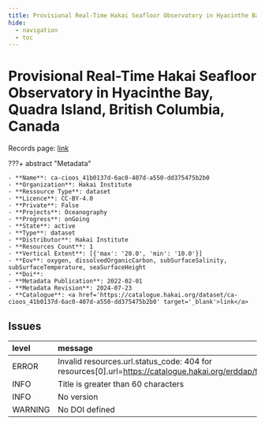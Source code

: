 ```yaml
---
title: Provisional Real-Time Hakai Seafloor Observatory in Hyacinthe Bay, Quadra Island, British Columbia, Canada
hide:
  - navigation
  - toc
---
```


# Provisional Real-Time Hakai Seafloor Observatory in Hyacinthe Bay, Quadra Island, British Columbia, Canada

Records page: <a href='https://catalogue.hakai.org/dataset/ca-cioos_41b0137d-6ac0-407d-a550-dd375475b2b0' target='_blank'>link</a>

???+ abstract "Metadata"

    - **Name**: ca-cioos_41b0137d-6ac0-407d-a550-dd375475b2b0 
    - **Organization**: Hakai Institute 
    - **Ressource Type**: dataset 
    - **Licence**: CC-BY-4.0 
    - **Private**: False 
    - **Projects**: Oceanography 
    - **Progress**: onGoing 
    - **State**: active 
    - **Type**: dataset 
    - **Distributor**: Hakai Institute 
    - **Resources Count**: 1 
    - **Vertical Extent**: [{'max': '20.0', 'min': '10.0'}] 
    - **Eov**: oxygen, dissolvedOrganicCarbon, subSurfaceSalinity, subSurfaceTemperature, seaSurfaceHeight 
    - **Doi**:  
    - **Metadata Publication**: 2022-02-01 
    - **Metadata Revision**: 2024-07-23 
    - **Catalogue**: <a href='https://catalogue.hakai.org/dataset/ca-cioos_41b0137d-6ac0-407d-a550-dd375475b2b0' target='_blank'>link</a> 

<div id='map'></div>




## Issues
| level   | message                                                                                                                            |
|:--------|:-----------------------------------------------------------------------------------------------------------------------------------|
| ERROR   | Invalid resources.url.status_code: 404 for resources[0].url=https://catalogue.hakai.org/erddap/tabledap/HakaiQuadraLimpet5min.html |
| INFO    | Title is greater than 60 characters                                                                                                |
| INFO    | No version                                                                                                                         |
| WARNING | No DOI defined                                                                                                                     |


<script>
   document.addEventListener("DOMContentLoaded", function() {
    var map = L.map('map').setView([51.505, -125.09], 5);
    L.tileLayer('https://tile.openstreetmap.org/{z}/{x}/{y}.png', {
        maxZoom: 19,
        attribution: '&copy; <a href="http://www.openstreetmap.org/copyright">OpenStreetMap</a>'
    }).addTo(map);
    var geojsonFeature = {
        "type": "Feature",
        "properties": {
            "name" : "Provisional Real-Time Hakai Seafloor Observatory in Hyacinthe Bay, Quadra Island, British Columbia, Canada"
        },
        "geometry": {'type': 'Point', 'coordinates': [-125.22003, 50.11736]}
    }
    L.geoJSON(geojsonFeature).addTo(map);
   })
</script>